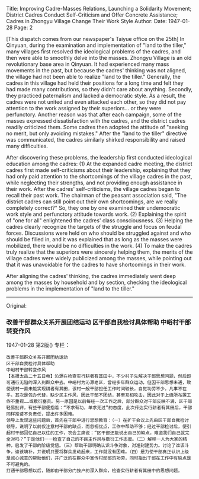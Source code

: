 Title: Improving Cadre-Masses Relations, Launching a Solidarity Movement; District Cadres Conduct Self-Criticism and Offer Concrete Assistance; Cadres in Zhongyu Village Change Their Work Style
Author:
Date: 1947-01-28
Page: 2

[This dispatch comes from our newspaper's Taiyue office on the 25th] In Qinyuan, during the examination and implementation of "land to the tiller," many villages first resolved the ideological problems of the cadres, and then were able to smoothly delve into the masses. Zhongyu Village is an old revolutionary base area in Qinyuan. It had experienced many mass movements in the past, but because the cadres' thinking was not aligned, the village had not been able to realize "land to the tiller." Generally, the cadres in this village had held their positions for a long time and felt they had made many contributions, so they didn't care about anything. Secondly, they practiced paternalism and lacked a democratic style. As a result, the cadres were not united and even attacked each other, so they did not pay attention to the work assigned by their superiors… or they were perfunctory. Another reason was that after each campaign, some of the masses expressed dissatisfaction with the cadres, and the district cadres readily criticized them. Some cadres then adopted the attitude of "seeking no merit, but only avoiding mistakes." After the "land to the tiller" directive was communicated, the cadres similarly shirked responsibility and raised many difficulties.

After discovering these problems, the leadership first conducted ideological education among the cadres: (1) At the expanded cadre meeting, the district cadres first made self-criticisms about their leadership, explaining that they had only paid attention to the shortcomings of the village cadres in the past, while neglecting their strengths, and not providing enough assistance in their work. After the cadres' self-criticisms, the village cadres began to recall their past work. The chairman of the peasant association said, "The district cadres can still point out their own shortcomings, are we really completely correct?" So, they one by one examined their undemocratic work style and perfunctory attitude towards work. (2) Explaining the spirit of "one for all" enlightened the cadres' class consciousness. (3) Helping the cadres clearly recognize the targets of the struggle and focus on feudal forces. Discussions were held on who should be struggled against and who should be filled in, and it was explained that as long as the masses were mobilized, there would be no difficulties in the work. (4) To make the cadres truly realize that the superiors were sincerely helping them, the merits of the village cadres were widely publicized among the masses, while pointing out that it was unavoidable for the cadres to have shortcomings in their work.

After aligning the cadres' thinking, the cadres immediately went deep among the masses by household and by section, checking the ideological problems in the implementation of "land to the tiller."



<hr /> 

Original: 


### 改善干部群众关系开展团结运动  区干部自我检讨具体帮助  中峪村干部转变作风

1947-01-28
第2版()
专栏：

    改善干部群众关系开展团结运动
    区干部自我检讨具体帮助
    中峪村干部转变作风
    【本报太岳二十五日电】沁源在检查实行耕者有其田中，不少村子先解决干部思想问题，然后即可通行无阻的深入到群众中去。中峪村为沁源老区，曾经多年群众运动，但因干部思想未通，致使该村一直未能实现耕者有其田，该村一般干部担任工作时间较长，自觉功劳不少，凡事不在乎。其次是包办代替，缺少民主作风，因此干部不团结，甚至互相攻击，因此对于上级所布置工作不重视……或敷衍塞责。另一原因是以前每经一次工作之后，部分群众对干部反映不满，区干部轻易批评，有些干部便抱着：“不求有功，单求无过”的态度，此次传达实行耕者有其田后，干部同样推诿不负责任，提出许多困难。
    领导上发现这些问题后，首先在干部中进行思想教育：（一）在扩干会议上先由区干部自我检讨领导，说明了以前仅注意村干部的缺点，而忽视优点，工作中帮助不够；经过干部检讨后，便引起村干部回忆自己以往的工作，农会主席说：“区干部还能说出自己的缺点，难道我们自己就完全对吗？”于是他们一一检查了自己的不民主作风与敷衍工作态度。（二）解释一人为大家的精神，启发了干部的阶级觉悟。（三）帮助干部明确认识斗争对象，对准封建势力。讨论了谁该斗争，谁该填补，并说明只要将群众发动起来，工作就没有困难。（四）是为使干部真正认识上级是诚心诚意的帮助他们，并广泛的在群众中宣传村部部的功劳，同时指出干部在工作中有缺点是不可避免的。
    打通干部思想以后，随即由干部分门按户的深入群众，检查实行耕者有其田中的思想问题。
